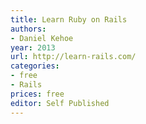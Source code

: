 ```yaml
---
title: Learn Ruby on Rails
authors:
- Daniel Kehoe
year: 2013
url: http://learn-rails.com/
categories:
- free
- Rails
prices: free
editor: Self Published
---
```

